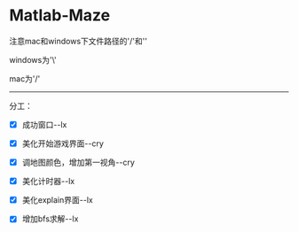 # Matlab-Maze
注意mac和windows下文件路径的'/'和'\'

windows为'\\'

mac为'/'


***

分工：
- [x] 成功窗口--lx
- [x] 美化开始游戏界面--cry
- [x] 调地图颜色，增加第一视角--cry
- [x] 美化计时器--lx
- [x] 美化explain界面--lx
- [x] 增加bfs求解--lx

